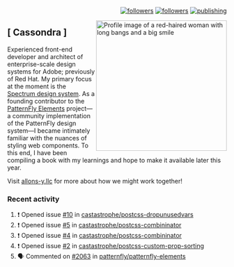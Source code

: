 <p align="right"><a rel="me" href="https://front-end.social/@castastrophe">
    <img alt="followers" title="Follow me on Mastodon" src="https://img.shields.io/mastodon/follow/109297102751309835?domain=https%3A%2F%2Ffront-end.social&label=Follow&logo=mastodon&logoColor=white&style=for-the-badge&labelColor=008080&color=006969"/></a>
  <a href="https://codepen.io/castastrophe/">
    <img alt="followers" title="Follow me on CodePen" src="https://img.shields.io/badge/16-1?color=640464&labelColor=7c007c&style=for-the-badge&logo=codepen&label=Follow"/></a>
<a href="https://castastrophe.medium.com/">
    <img alt="publishing" title="View articles on Medium" src="https://img.shields.io/badge/107-1?color=666&labelColor=444&label=subscribe&logo=medium&logoColor=white&style=for-the-badge"/></a>
    </p>
    
<img align="right" src="https://user-images.githubusercontent.com/1840295/209837133-f6b4d7a5-2117-4634-83b8-a635fb49a96a.png" height="300" alt="Profile image of a red-haired woman with long bangs and a big smile">

## [&nbsp;Cassondra&nbsp;]
    
Experienced front-end developer and architect of enterprise-scale design systems for Adobe; previously of Red Hat. My primary focus at the moment is the [Spectrum design system](https://github.com/adobe/spectrum-css). As a founding contributor to the [PatternFly&nbsp;Elements](https://github.com/patternfly/patternfly-elements) project&mdash;a community implementation of the PatternFly design system&mdash;I became intimately familiar with the nuances of styling web components. To this end, I have been compiling a book with my learnings and hope to make it available later this year.

Visit [allons-y.llc](http://allons-y.llc/) for more about how we might work together!

### Recent activity

<!--START_SECTION:activity-->
1. ❗ Opened issue [#10](https://github.com/castastrophe/postcss-dropunusedvars/issues/10) in [castastrophe/postcss-dropunusedvars](https://github.com/castastrophe/postcss-dropunusedvars)
2. ❗ Opened issue [#5](https://github.com/castastrophe/postcss-combininator/issues/5) in [castastrophe/postcss-combininator](https://github.com/castastrophe/postcss-combininator)
3. ❗ Opened issue [#4](https://github.com/castastrophe/postcss-combininator/issues/4) in [castastrophe/postcss-combininator](https://github.com/castastrophe/postcss-combininator)
4. ❗ Opened issue [#2](https://github.com/castastrophe/postcss-custom-prop-sorting/issues/2) in [castastrophe/postcss-custom-prop-sorting](https://github.com/castastrophe/postcss-custom-prop-sorting)
5. 🗣 Commented on [#2063](https://github.com/patternfly/patternfly-elements/issues/2063) in [patternfly/patternfly-elements](https://github.com/patternfly/patternfly-elements)
<!--END_SECTION:activity-->
